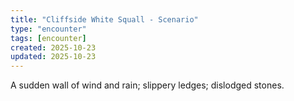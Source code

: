 ```yaml
---
title: "Cliffside White Squall - Scenario"
type: "encounter"
tags: [encounter]
created: 2025-10-23
updated: 2025-10-23
---
```

A sudden wall of wind and rain; slippery ledges; dislodged stones.
